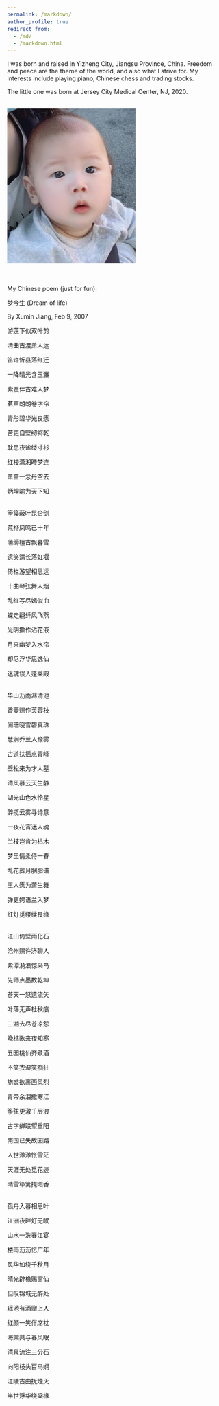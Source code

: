 ```yaml
---
permalink: /markdown/
author_profile: true
redirect_from: 
  - /md/
  - /markdown.html
---
```


I was born and raised in Yizheng City, Jiangsu Province, China. Freedom and peace are the theme of the world, and also what I strive for. My interests include playing piano, Chinese chess and trading stocks.

The little one was born at Jersey City Medical Center, NJ, 2020.

<br/><img src='/images/jiangrui.jpg' width = '300'>

<br><br>
My Chinese poem (just for fun):

梦今生 (Dream of life)

By Xumin Jiang, Feb 9, 2007

游莲下似双叶剪

清曲古渡萧人远

笛许忻县落红迁

一降晴光含玉濂

紫蚕伴古难入梦

茗声朗朗卷字帘

青彤碧华光良愿

苦更自壁纫锵乾

耽思夜谧缕寸衫

红楼潇湘睡梦连

萧蔷一念丹空去

炳坤喻为天下知  

<br>
箜篌蔽叶昆仑剑

荒桦凤鸣已十年

蒲缛檀古飘暮雪

遗笑清长落虹堰

倚栏游望相思远

十曲琴弦舞人烟

乱红写尽嫣似血

蝶走翩纤风飞燕

光阴撒作沾花液

月来幽梦入水帘

却尽浮华思逸仙

迷魂误入蓬莱殿

<br>
华山沥雨淋清池

香菱赐作芙蓉枝

阑珊晓雪碧真珠

慧涧乔兰入豫雾

古道扶摇点青峰

壁松来为才人墓

清风慕云天生静

湖光山色水怜星

醉揽云雾寻诗意

一夜花宵迷人魂

兰枝岂肯为枯木

梦里情柔侍一春

乱花葬月胭脂谱

玉人愿为萧生舞

弹更娉语兰入梦

红灯觅缕续良缘

<br>
江山倚壁雨化石

沧州赐许济聊人

紫潭漪浪惊枭鸟

先师点墨数乾坤

苍天一怒遗流矢

叶落无声杜秋痕

三湘去尽苍凉怨

晚樵歌来夜知寒

五园桃仙齐煮酒

不笑衣湿笑痴狂

旃裘欲裹西风烈

青帝余泪撒寒江

筝弦更激千层浪

古字蝉联望重阳

南国已失故园路

人世渺渺怅雪茫

天涯无处觅花迹

晴雪筚篱掩暗香

<br>
孤舟入暮相思叶

江洲夜畔灯无眠

山水一洗春江宴

楼雨沥沥忆广年

风华如绕千秋月

晴光辟檐赐寥仙

但叹锦城无醉处

瑶池有酒赠上人

红颜一笑伴席枕

海棠共与春风眠

清泉流注三分石

向阳枝头百鸟娴

江陵古曲抚烛灭

半世浮华绕梁椽


<br><br><br><br><br><br><br><br><br><br><br><br><br><br><br><br><br><br>
<br><br><br><br><br><br><br><br><br><br><br><br><br><br><br><br><br><br>

<br><br><br><br><br><br><br><br><br><br><br><br><br><br><br><br><br><br>
当 2025.4.25改编

<br>
当

时光齿轮啃噬着银河的碎屑

爱如深海的巨鲸

撞碎灵魂深处千万座冰山

在时空褶皱里

甩出比光年更绵长的触须

每一次摆尾都掀起

足以淹没星系的浪

<br>
当

死亡将墓碑熔铸成通天的烛台

信念化身为浴火的凤凰

用利爪撕碎幽冥的黑纱

在骷髅堆成的火山口

衔来太阳的第一簇火苗

将恐惧熬成流动的金箔

铺就通往破晓的路

<br>
当

仇恨的荆棘穿透沸腾的心脏

穿刺之力如远古的雷霆

震碎千年冰封的咒印

在焦土之上

突然迸发翡翠色的新芽

长成遮天蔽日的菩提树

每片叶子都闪烁着

原谅的光

<br>
当

相思坠入黑洞的深渊

却在坍缩的奇点里

开出永不凋零的曼陀罗

根系缠绕着前世今生

在轮回的裂缝中疯长

把每个眨眼的瞬间

织成缀满星子的绸缎

直到宇宙冷却成灰烬

仍在虚无的褶皱里

反复吟诵着

未完的情诗


 
<br><br><br><br><br><br><br><br>

一篇散文，年代悠久，对细节我已经失去了解释权。



琴房记事 by Xumin Jiang, 2006-12-25

世界上本来没有多少故事，只是我刻意把它们揉和在一起，加上些虚假和臆想的东西，也便成了一篇勉强可读的文章，正如我匆匆走过的这二十年，平凡多于华彩，单调多于绚丽，我总能想象出一些有意义的东西，仿佛真实的生命，已俨然构成我生命的另一半似的。或许我爱过，被深深地吸引，或许只是流连于我心底的某个角色。真实的影像常常被我拒之心外，错过了才暗自可惜。我所记忆的大都不是真实的故事，因为我撕不开时间的面纱，重驻旧地并不能使我邂逅往日的温情。我很怜惜这些失去的东西，正如我的生命从指缝间流逝，常常使我不知所措。那些被我吻过最终又放手而去的记忆成为彩带永久缠绵在晚风里了，我编织的美梦最终成了一张破碎的渔网，当一个个色彩斑斓的迷梦轻柔地飘荡在我身边的时候，我只能看着它们流逝，却不知偷偷藏起的那一个是否会让我满足。我不是要让辉煌延续千年，只是想让它成为精彩而无怨无悔的剪辑。虽然我彷徨、退缩、一蹶不振，总有理由有机遇或者是让我沉溺的幻想本身推动我前行一段距离。有些人有些事，我还是没能鼓起勇气去热拥去亲吻，尽管有些时候很感动，有些时候已决定倾诉并承担后果，总有一些意外会让我重新生出许多期望，仿佛一片广袤的草原返绿了不能被我轻易放弃似的。不知怎么就累了，想继续等，忽然有一天我就会从容地踏上远行的帆船，尽管我不知道伊人在何岸。也不是强求，是那闪烁而又迷离的东西拉拢着我的心弦，我不挣开，也不随之而去。

这距离其实并不是很遥远，这轻声的呼唤也不是来自梦的彼端，有时候我无法静静地思考，目光竟随那艳丽而去了。有时候我看见的仅仅是朦胧，有时候看见几只惬意的鸟雀穿梭在叶间。好容易获得这样的信任，沾着她的衣袖，汲取淡淡的清香，就像嘤嘤落下的花瓣，飘荡在柔绵的水纹里。我似是失足落下，又仿佛受了某种牵引，细细辨别，那来源，竟是远方的钟声。我一次又一次地重复着这个旋律，以至近到耳畔的距离，我努力更努力地向前方探去，终于看到了那虚幻的影子，看到了交融于浓雾的些许红色。并不是故意显得亲近，要把纷乱的乐语奏成共鸣，并不是不能再靠近，只是身边早已迷失了爱丽丝的身影。我在寂静的夜空中慢慢地旋转，慢慢地展开无边无际的思绪，悠悠划过的是双子座的流星雨，我羡慕这瞬间的精彩，羡慕那来自遥远故乡的光明。我每踏开一步，便落下一颗流星，我有太多的思念，在每一个静寂的夜晚交织成光明。我看到疏落的月光下寂寞的影子，看着它扭动、缠结，看着它千疮百孔，看着它藏匿无形。我也是在逃避，我不肯丢弃任何留恋过的东西，虽然它们都被包装成往事丢弃到流往遗忘海洋的江水里了，我还是能发觉它们，因为它们都牵引着我希望的风筝，因为属于它们的绚丽色彩在流水中留下了痕迹。我仅能负起一个生命的重量，我只能承担起一个誓言，那些失散了的许多留念就像一个个腾空而起的彩色泡沫，在优美而哀婉的童年的回忆的旋律中缓缓散去了。我抓起最为晶莹也最遥不可及的那一个，是她引领我来到这个地方，是她给了我最为深情的一吻。可我还是退怯，看着她飞离人间而去了。我给不出她要的承诺，我已经套上了太多的枷锁；我只目送她走过十步的距离，却留下了比四季更长久的印象。我无意中采撷到的是一颗属于双子座的明珠，也能感受到她那美丽光晕带来的无限温暖。常常我感到很累去捧着这样的一个无比晶莹的梦想，但我还是没有在迷蒙的夜晚昏昏睡去，虽然我的生命因此少了许多年，我确也难得心甘情愿。这是梦中的婚礼，是紫色幻灯下最温柔的旋律，是我在胸前划出并久久保持的十字。我窥入她的内心，看到她对倾诉和交流的无比渴望，我却只停留了一转身的时间，只记住了怯弱眼神里闪过的幽怨。我慢慢地离开了，我挽留不住这无数的在我生命里出现过的点滴，只能看它们凝结成琥珀挂在记忆深处的松枝上。我也是很遗憾、很失望，还记得第一次看到那温柔笑容时烂漫展开的心情；她并没有留下太多的痕迹，只有久久盘旋在楼道里的浪漫舞曲。我接过那温柔的思绪，那延绵展开的本是撒在我内心深处的点点繁星，我轻轻地关上门，伴随我度过一天的只有天台上成群的白色的鸽子。

我并没有放弃，我从没有退却超过一步的距离，我只是过于渴望，常常彻夜不眠，常常又欣喜若狂。有时候雾下得太大我还是会迷惘，我一直都是在寻觅，那来自遥远天堂的声音。不知是否有足够的热情，不知是否因为只是有热情，总是觉得获得的太少，那些精心挑选又亲自种下的种子，不知何时失去了生存的愿望，那些挂在愿望树上的一个个彩色泡沫，不知何时才能收到回应。想起了那幅经典的图片，那使我沉溺了许久的面容，很难再有这样的刻骨铭心，大概是时间累计得太久了，抑或是我幻想的缘故，那形象竟显得细致而优美，似乎每一根睫毛我都可以拨弄，似乎每一寸肌肤我都可以度量，我时时刻刻想着她就在我的身旁，我为她让路，我为她拨开行人，我和她共进午餐，深夜 3点睡不着的时候走到窗外看她在蒙蒙水气中的影子。她总是沉默，看着我微笑，在我想更细致地分辨她的样子时缓缓散去……我是那夜空里燃起的火焰，我是睡梦里缓缓流过的河流，我是那梦幻的编织者，我在生命的长河里无忧无虑地飞翔，我和月光女神在蓝色梦幻编织成的云层中紧紧相拥。我静静地等待，等待新年的钟声再次敲响，心情不能再平静。那些明媚的阳光穿越了浓雾包裹着的冬季，灰色的幕帘渐渐拉开，藏了很久的淡淡忧伤也延伸开去，与那混浊的天色连成一片了。想起那唯一流下的不知是为母亲还是为自己的眼泪，我想起燃起的火光，想起那些撕碎了的文章，那每一声都敲击在我心上的拐杖，想起多年来的失落，又怎样在要放弃的时候抓着浮萍，我不知该对谁说对不起，肯定不会是母亲，我还是要振作，即使和命运碰出了火花也再所不惜。（此时午夜，响起了教堂的钟声!）或许是因为太真实的缘故，我的视线无法越过那白色黯淡的灯光，我无法看到那烂漫的笑容，无法看清那手背上的吻痕。想起那些要在桥头说的誓言，想起那本该推向了河流深处的一只只纸船，我看着温柔的烛光越漂越远，却感觉到那距离越来越近……

我从不停留，从不放慢脚步，不可能再迷恋，也不会真正地丧失信心。我没有承诺，没有誓言，我所说的每一句话都会成为事实。我感谢生活赠与的惊喜，感谢那初识便赐予的信任，我没有精彩的回忆，也不能谱写更为浪漫的乐章，我要摘取那银色天空中梦幻的紫水晶，希望能作为一生相随的礼物。我看着她，看着手心里无数个闪烁着的愿望，我小心翼翼地将它们洒在琴键上，那点点萤火仿佛获得了灵感，自由地嵌入到连绵到遥远边际的曲谱里面去了。看着那慢慢展开的舞步，看着轻盈的裙带在灰色夜空中轻轻飘扬，我的思绪也展开了翅膀，凌晨了也无法入眠，我默数着悠悠飘落的花瓣，默数着这一个个飘零的夜晚……

我站在他身后，听他倾心弹完这一首乐曲，却又害怕他发现我看见了他的心思，便悄悄地离开了，过了这许久，才从他凄美的故事里恢复过来……






<br><br><br><br><br><br>
一首小情诗 

Flower Girl Come With Me By Xumin Jiang Apr 1,2006

<br>
卖花的女孩，跟我走吧

提起你的花篮

那花儿我全要啦

跟我走吧

绾起你的长发

别让风儿把它弄乱

别让这集市的灰尘卷进你的发绺

跟我走吧

<br>

你看

晴天的阳光依旧这么灿烂

快抹干你的泪迹

跟我走吧

这里已没有人值得你牵挂

你看

每片新生的叶子都是我的请柬

叶脉上写着我的思念

每一朵花儿都感染了我思念的苦

每一抹浓云都说我爱得深沉

挽起你的裤脚

别沾染了这俗世的飞灰

提起你的花篮

跟着我来

<br>

这一路必不漫长

北极星在遥指这我们的方向

只要迈开这琐碎的一步

新的人生就拉开了序幕

这一路却也要走得坎坷

若不想被平凡湮没

就须经得起风波

卖花的女孩

跟着我来

我就在你的身侧

我给你佩戴花冠

忘却那曾经的烦恼

我必不是那匆匆的过客

在那最崎岖的路上

我必同你携起手来

一起度过

<br>

我将在你的脚下铺垫软荇

先别管这许多的松泥

赤着脚儿只顾跟着我走

这一路必不是很长

只要朝着这个方向

这一路必不会很寂寞

这一路都有茉莉的馨香

卖花的女孩，跟我走吧

<br>

请别再哭泣

你的泪水已打湿了你的衣襟

也难怪你的花儿总这么鲜艳

也难怪你的身边总伴有清香

只可惜你不是蟾宫的月女

否则你将繁星也孕育

卖花的女孩，请跟我走吧

那个地方必能收留你的眼泪

那个地方四处是花香

<br>

你不是人间寂寞的百草

你要做月光里最澄莹的那一缕

漫天抛洒下的都是你的花环

你要做秋日里最轻盈的那一片柳絮

卖花的姑娘，跟我走吧

乘着那晴天依旧如此的碧朗

提起你的小花篮

跟我走吧

<br><br><br><br><br><br>
一篇散文，有关童年与家乡。

风中叮铃 by Xumin Jiang 2007-8-20

乡村远望去是寂静田野，丛簇的树林里隐着几处村落，小道纵横，路边分散有几棵孤立的树木，斜着倚向半边的夕阳。

风中常常有一点焦虑的气息，一点灰黄，预示着一个萧瑟的季节。叶子枯萎、零乱，落满了在池塘里。水色渐黄，漂着几根枯枝，映着无边的天色。远方烧着离原的火，卷了黑色的飞絮送往无尽的天空，田梗上只剩下焦黑的草根，留有满目的苍茫。

空中飘散着一朵朵伞花，那是风中的精灵，要将希望撒向整个田野。草场上一阵喧闹，尘土飞扬，油烟与稻灰纠缠在一起，喧嚣着直至暮色拉开。野孩子们在草堆里窜来窜去，捉起了迷藏，脚丫里塞满了谷粒。小道上散落着一些农夫，抹着满额的汗水，身后拉了满车的稻秆，肩膀直被草绳勒出深深的痕迹。也有挑夫嘿嘿地呐喊，身子略微摇摆着，扁担压弯了像一座拱桥。游动的灯光在草场上开垦出几条直直的隧道，直射往远方的屋梁。

冷，凛冽的寒风吹过散落的村庄，送来了满地的白霜。树木只留有空空的枝杈，撑着几许失落，叹唉着半世的浮华。池塘里结了一层厚厚的冰，冰面上散乱地横着一些砖块，也洒落了一些冰花。冰面上留有各式各样的残痕，还有几处破开了口，露出明澈的水来。早时的小路硬的像石板，午时却又泥泞得拖重了行人的脚步。

天空，永远是那样灰茫，冷清，浅浅的斑驳似那泥墙上的水印。雪花飘落、悠扬，一点牵挂落在眉心，洒落着一世的沧桑。门外是一夜的寒景，半壁的江山没入了白色的海洋。树木都化作尊尊冰雕，屹立在白茫一片的平原。吹气透寒，白雾缭散。屋檐下挂着根根冰柱，滴落出四散的水花，沾湿了半边门庭。

门边上贴了崭新的对联，门帘上换了红页，门板上贴了威武的门神，这是晚到的新年。地上撒落着昨日烟花的红屑，空中留有昨日惊鸣爆竹的脆响，村落里人头窜动，贺声一片，这又是热闹的一年。

风中叮呤，是风中的精灵，是吹气即散，落入人间的水晶。风中叮呤，是呜呜的口琴，是一处花开，嗡嗡一片的蜂鸣。飞散，依着轻柔的绒絮满世界飘飞；飞散，带着一世的理想飞越山林。春日喜雨连绵，花开，飘散，零落。夏日惊鸣阵阵，风起，风住，风弱。雨涩，扑面透着丝丝清凉，地上跳动着水洼，雨线晃动，溅落出蒙蒙水星，沸腾起白雾，融入了这一季梅雨。

野菊花开得满野的散黄，丛中歇着来往采香的蜂蝶。群飞的蜻蜓舞动着整个黄昏，直至深夜院落里仍舞有颤动的翼翅。草丛里鸣声一片，错落有致，此起彼伏，响彻田园。几许金星悠悠飞舞，划开流丽的弧线，隐入了酣眠的童话。竹林里簌簌有声，有几根细竹只剩下断口，告知着无忌的童年。

惊鸣、脆响，天忽然压得很低，整个世界一片昏黑，风中带有一丝焦虑的气息，空气烦乱、燥热，直要被雷鸣击出火焰。小楼风雨，几脉光阴射入门庭，山居落寞，楼下清池蛙声一片。爆发，倾泻，大地流动，风鸣于夜。
风住，过往，只不过是一世苍茫。



 


<br><br><br><br><br><br><br><br><br><br><br><br><br><br><br><br><br><br>
<br><br><br><br><br><br><br><br><br><br><br><br><br><br><br><br><br><br>
<br><br><br><br><br><br><br><br><br><br><br><br><br><br><br><br><br><br>

这篇猎奇，不喜请略过。

臧灵祷告 by Xumin Jiang, 2006.4.14 于南大浦园 

<br>

睡去吧，睡去吧，就顺着荒原的地隙下沉吧...

飘落，飘落，怎恋上这末世红尘...


<br>
万能的上帝啊

你有无上的权利

你受万民的尊崇

你是世间唯一的荣耀

请取了我的灵魂及我的罪恶去吧

我的双手忍不住去沾染血腥

我思想错乱

生活在极大的痛苦之中

<br>
万能的上帝啊

可听见你的平凡之子的呼唤了么

我每天都想哭泣

却没有眼泪能够流出来

我胡思乱想

慢慢抵及黑暗深渊

我嗜杀

我喜欢鲜艳的红色洒在脚下

我喜欢分离肢体

用手将肺叶撕碎

我喜欢嚼食未竭的心脏

感受它在喉中的跳动

我恨缠绵

恨女人

恨这个世界

<br>
救我离开这片荒凉之地吧

我要在你的手中毁灭

我的罪恶也要化作血液

灌注到大地流动不息的江河之中

我的内脏都化作一片焦黑

腐朽在我心中衍生

黑色的火焰烤灼着我的腹腔

我实在想从这虚离的地面跳下去

在轰然之声中物化成烟

我的灵魂却不能没有归宿

终将收在你幽黑的袖口之中

<br>
上帝啊

请眷顾你可怜的万民吧

用你最博大仁和的爱意温暖我的身心

我不想在永眠的冬季冻结成冰

不想被狂风卷到荒野

我的尸体就静静躺在你的脚下

你的目光威严而庄重

它必能称量我的罪恶

把我放逐到永暗的深渊

我却需要这宁静的土地

需要上帝你那永恒之光

<br>
万能的上帝

请体恤你的仆人吧

我在罪恶中出生

成长的一路都是吸吮别人的血液

我洗不净嘴角的残余的腥味

我常听到死去的灵魂在哭嚎

在咒骂

迎着面扑入我的身体

我看到鹰隼贪婪的目光

它们也想汲取我的血肉

我刨开一堆土

却埋不下我肮脏的身体

鲜花因我而枯萎

花瓣尽染成黑色

它们腐烂成骨血

滴在我的脚下

<br>
我点燃一把火

添上最易燃的干柴

我扑入火中

感到身上有火苗在窜动

全身灼热至麻

我刹间狂喜

不自觉地扭动身体

任皮肤腐肉焦化成炭

我也要燃烧得彻底

直到那痛苦的海洋淹没了幽怨的游魂

我的血哧哧作响

我的爱恨也从我撕裂的呼号中喷泻而出

<br>
我却不会因凡火而湮灭

那炽烈尚不足烤灼我的灵魂

称量我的罪恶

我虽只是人间不起眼的屠夫

却撕食了这许多的生灵

我醉心于聆听

听那人腹部被抓破的声音

喜欢凝视

死人临死前总有峥嵘的表情

我不喜欢冷却的肢体

我喜欢吸吮带有体温的血液

我敲开颅腔

将浆汁搅匀了

浇在艳丽的花上

花儿承担不了这份重量

也垂折、枯萎

我喜欢在漆黑的夜里狂笑

直到喉咙沙哑

然后我痛哭直到凌晨

<br>
万能的上帝

你可见我在罪恶之中呼唤着你

主耶和华

请怜悯你虔诚的仆人吧

我不畏惧死亡

这世上也没有东西能让我快乐

我已听腻了呻吟之声

鲜血已不能让我满足

我浑身的熏腥之气

我啃噬自己的骨肉

它们总能迅速的愈合

也还是原来那样腐臭

<br>
主耶和华

我在期待你

我在痛苦之渊大声喊着你的名字：

主啊

请以你无上的荣耀收了我去

若你能赐予我一滴眼泪

滋润一下我刺灼的双目

我愿在那烈火之上受永世的烤灼

我愿让千片刀刃刺入身体

愿肉被一片片割下来烤焦

请收取我的灵魂

它已抵至罪恶之巅

还好我只是渺小的屠夫

不然整个世界也我被毁灭

<br>
上帝啊

你是我唯一的信仰

是我心中唯一的尊者

我常常见空中苍鹰在盘旋

那是你的使者在监看这个世界么

可惜云雾挡住了世间的浑浊

腥气无法飘散到那圣洁的空中

天堂里有的是赞美、谐和的歌声

掩盖了百鬼的哭号

我杀戮、嗜血

却也有爱抛洒在这个世界

我跪拜在你的裤脚之下

祈求你汲取我的灵魂

分割我的肢体

我要在地狱底层作永久的游荡

我没有亲人、爱人、朋友

我也没有眼泪

我不会寂寞、孤单

我不怕这永恒的痛苦

它本是我应承担的

我坚信你有能够称量我罪恶的秤砣

可那却还嫌不够

请以万民的爱恨

来称量我的血泪吧

<br>
主啊

请救助你的仆人

赐予我死亡

我要离开这千疮百孔、让我也爱也恨的世界

<br><br><br><br><br><br>


一篇姐妹篇

罪孽祷辞 2025/4/25改编

<br>
荒原的裂缝里钻出荆棘的骸骨

每一道伤口都流淌着铁锈色的星光

我如同断线的提线木偶，顺着地隙下沉

碎成齑粉的月光，在掌心开出曼珠沙华

<br>
上帝啊

你端坐在水晶砌成的审判台

用银河纺成的天平称量众生

赞歌是缠绕在你指尖的金丝藤蔓

而我是被钉在荆棘十字架上的孤魂

双手攥着永不凝固的血色玛瑙

那是千万次杀戮凝结的罪证

<br>
思想如被腐蚀的青铜镜

照见无数个扭曲的自己

痛苦是盘绕心脏的响尾蛇

每一次嘶鸣都震落肋骨上的磷火

<br>
上帝啊

你可听见锈蚀的钟摆声里

我沙哑的呼号？

干涸的眼眶如同废弃的盐井

疯狂在瞳孔深处

孵化出成群的乌鸦

<br>
我痴迷于温热的红宝石在掌心碎裂

享受肌腱与骨骼分离时的脆响

将仍在抽搐的脏器浸入月光

看生命的潮水在血管里倒灌回心脏

憎恨如同寄生在灵魂的食腐菌

把所有温柔的褶皱都啃成蜂窝状

<br>
请用你雷霆锻造的镰刀

收割我这株腐烂的罂粟

让我的罪恶化作原油

点燃整片荒原的黑夜

黑色火焰舔舐胸腔时

我愿化作灰烬里永远燃烧的碳晶

<br>
上帝啊

请用你极光织就的网

打捞我这尾溺亡的鱼

别让我在寒冬冻成带血的琥珀

别让狂风把我吹成迷途的灰烬

我的躯体将化作献祭的羔羊

任你用星光的利刃解剖每一寸罪孽

<br>
我是在血池中浸泡的种子

生长出的每片叶子都刻着咒文

死者的低语是缠绕周身的荆棘

腐臭的气息让所有花朵都结出毒果

连风掠过我的皮肤时

都会发出生锈齿轮的呻吟

<br>
我扑进用忏悔垒砌的柴堆

看火焰将皮肤灼成龟裂的陶片

但凡火无法触及灵魂的核心

那里盘踞着万年不化的冰川

每道裂缝都封存着未尽的杀戮

<br>
主啊

请用你末日的洪水

淹没我这罪孽的孤岛

若能换来一滴救赎的甘霖

我愿被千根银针刺穿皮肤

让沸腾的铅水注入血管

只求在剧痛中触碰到你指尖的温度

<br>
上帝啊

你是我永夜中摇晃的灯塔

是锈蚀锁链上唯一的银扣

请将我的灵魂收进你青铜的宝盒

哪怕钥匙早已沉入遗忘的深海

我仍愿在黑暗中永远等待

等待那道劈开罪孽的天光


<br><br><br><br><br><br>
再一首小情诗 

点滴 by Xumin Jiang 2006-3-27

<br>

你是开世以来我心上永久的点滴

这份滋润我永感于心

我能拟出你的倩影

在梦中与你相融相生

我能从嘈杂的尘世中细辨你的倾诉

也能将泰山压顶时的痛苦付诸于你

你消融了我的一切失意

在可悲可叹的时运中与我携手共进

你不是梦幻

而是可感的精灵

<br>
你是夏日里最晶莹翠目的点滴

这份滋润永不能忘记

我仿佛听到了你莺啭的声音

愿做清风陪伴你

我能从绚丽的光芒中细辨柔弱的你

只因你早已化在我的心里、泪里

你感染了我所有的苦

所有悲怆失意

你也会在我的心里啜泣

你即使决定远离

我也能把你找回

因为我们的泪已融在一起

 <br>
你是泪光，是相拥，是凝望

是绚彩梦中的徜徉

我也停留，也瞻仰，也祈求

也随着你忧伤

我记得你

你是我心头永久的点滴

你也凝固

也蒸发

你是芙蓉的清香……










<br><br><br><br><br><br>
精灵 2025.4.25改编


童年时光里，每一个小动物都是我心中灵动的精灵，我视它们的生命如自己的一般珍贵。每当用爱怜的目光注视着它们，看到它们遭受痛苦时，我的心也会随之揪紧，甚至忍不住流下鳄鱼的眼泪。

鸟类是我最钟情的，可惜平日里很少有机会近距离接触，大多时候只能远远眺望。有时实在按捺不住心中的好奇与渴望，便效仿鲁迅先生笔下的方法，设下 “陷阱”：用竹篮支起一角，在底下撒上些许米粒，满心期待能引诱鸟雀前来啄食。然而这些小家伙脑袋灵光得很，总是不上当，扑棱棱飞向更高的枝头。好不容易有一次得手，那次我端来麻雀的鸟巢，合着几只稚嫩的雏鸟，放在竹篮下方。母鸟果然中计，叼着虫子前来喂食雏鸟。我猛地一拉长绳，竹篮迅速落下，母鸟被困其中，拼命挣扎，还狠狠啄了我的手。当时的我满心得意，轻轻抚摸着它头顶的羽毛，玩了半刻钟才将它放走，又把鸟巢放回原处。可没过几天再去查看，雏鸟竟都饿死了，母鸟竟然弃巢而去，再未归来。这件事让我懊悔不已，从那以后，我再也不敢轻易打扰这些自由翱翔的精灵了。

兔子也是我心心念念的。山间偶遇的灰兔，一蹦一跳间便消失在十米开外，只留下我目瞪口呆，眼花缭乱。这是我和伙伴们在山里寻找兔窝时仅有的 “收获”。冬日下雪，看到地上蜿蜒的兔子脚印，心里就痒痒的，总会循着脚印去寻觅，却每次都无功而返。

小猫小狗在生活中较为常见，每次遇见，我都会满心欢喜地摸摸它们额前的毛发。有些温顺的小家伙，一唤便乖巧地凑过来，低下头，一脸享受的模样。

要说与我最亲近的，当属毛茸茸的小鸡了。它们那圆滚滚的身子，扑棱着可爱的小脚，煞是惹人喜爱。我常把它们捉起来，放在食指上，听它们叽叽喳喳叫个不停。可小鸡实在娇弱，不好养活，忽然间就有两只病死了。看着纸箱里的小鸡越来越少，我的心里满是说不出的难过。有时我会把奄奄一息的小鸡捧在手心，独自躲在墙角，一坐就是两个小时。小鸡的头无力地垂下，又挣扎着抬起，如此反复，最终没了生气。那时的我还郑重其事地挖坑将它们掩埋，现在想来，真是幼稚又可爱。

记得有一天放学回家，我看到院子里围了几个同学，凑近一瞧，原来是一窝刚从树上端下来的小鸟。它们仰天张大嘴巴，嗷嗷待哺的模样有点滑稽。附近村子的养鸟人匆匆赶来，瞥了一眼，不屑地说：“不过是咕咕子罢了。” 说完便兴致缺缺地离开了。大家讨论一番，也没个结果，于是抚养小咕咕子的任务就落到了我的肩上。虽然心里没底，但我还是决定试试看。

这一窝其实只有两只小鸟，个头不小，身上却没几根毛，模样有些丑陋。我找来一个破旧的自行车篓当作鸟笼，就这样开启了一段特别的育鸟之旅。后来才知道，咕咕子就是野鸽子，浑身灰色，在田野间随处可见，算得上是鸽子的 “穷亲戚”。

喂养雏鸟是个细致活儿，得一颗一颗喂食。刚开始喂白饭，后来发现米粒也可以。那段时间，我几乎每天早晚都要花一个小时专门喂食，上学前喂一次，放学回来再喂。小鸟们饿极了，嘴巴张得老大，稍不留意就会夹到我的手。

因为是两只鸟，我便想着它们或许是一对，只是一直分不清哪只是公，哪只是母。随着时间推移，咕咕子的羽毛渐渐丰满，模样可爱了许多。再长大些，它们一只站在我左肩，一只站在右肩，跟着我出门，走在学校的院子里，回头率十足。有时我也会让它们站在左手食指上，右手轻轻抚摸它们背脊上的羽毛。在笼子里捉它们时，它们总是左躲右闪，可一旦被抓住，反而不害怕了，即便松开手，它们也不飞走。

然而，一件让我气愤的事发生了。有一天，我突然发现咕咕子翅膀上的羽毛被剪短了，第一个怀疑对象就是外婆。面对我的质问，她只是狡黠地笑着不承认，这反而让我更加确信。后来在墙角发现了剪落的羽毛，我心里满是委屈，对她生了好一阵闷气。

更大的悲剧接踵而至。没过几天，一只咕咕子突然不见了踪影。我心急如焚，四处寻找，找了好几天，最终在院子里的水桶里发现了它冰冷的尸体，原来它竟溺亡其中。那一刻，悲伤如潮水般冲刷我幼小的心灵，满心难过难以言说。

剩下的那只咕咕子从此形单影只，每次看到它，我心里也跟着空落落的。后来，它越飞越远，越飞越高，再也没有回到曾经的笼子。起初，它还会隔两天回来一趟，像是回 “娘家”。每当这时，我都会欣喜若狂，在屋子里撒满米粒，等它一一啄食。等它靠近，就把它逼到角落捉住，好好抚摸一番才肯放手。可即便如此，它依旧会吃米，等我再去追，它又会迅速逃开。再后来，家里来了一只肥丑的猫，那猫一见咕咕子就扑上去。虽说它抓老鼠很厉害，是家里留下它的原因，但我还是气得不行，却又没办法赶走它。受了几次惊吓之后，咕咕子便彻底消失在了我的生活里。

直到最后，我都没给它们取过名字，甚至都无法分辨出它们。每次看到松枝上有咕咕子，我还是会下意识地吹口哨，可它们始终没有回应，也不知道是不是我亲手养大的那只。

如今回首往事，那些与小动物相处的点点滴滴依然历历在目，令人心驰神往。童年的记忆并非遥不可及，而是深深烙印在心底，无论岁月如何流转，都难以磨灭。生命万物共生在这广袤的世间，我们理应彼此尊重、和睦相处，毕竟这世界远比我们想象的更加辽阔和奇妙。

附：

把竹篮支成月亮的形状

撒一把星星般的米粒

掌心的温度焐不热

春天的叹息

<br>
雪地里的脚印是未拆封的信

每道弯弧都藏着

毛茸茸的谜语

我们举着好奇的灯笼

始终找不到谜底

<br>
小鸡啄破纸箱的黎明

绒毛沾着我的体温

当它们的心跳

在我掌心渐渐透明

我才读懂生命的重量

有时很轻

<br>
自行车篓摇晃成摇篮

野鸽子用喙编织月光

直到某片羽毛突然断裂

涟漪吞没了那些晨昏

<br>
后来的松枝上

每只咕咕子都像失散的音节

我对着虚空吹口哨

风把未出口的名字

揉成漫天纷飞的羽毛



<br><br><br><br><br><br><br><br><br><br><br><br><br><br><br><br><br><br>
<br><br><br><br><br><br><br><br><br><br><br><br><br><br><br><br><br><br>
<br><br><br><br><br><br><br><br><br><br><br><br><br><br><br><br><br><br>

回忆录-初中篇 2007-8-18

年少时像迁徙的候鸟，追逐着陌生的风景。初到新环境，新奇感如潮水漫过心田，从未细想为何偏爱漂泊，或许人心本就向往流动，如同溪流执着奔赴大海，怀揣着无数未竟的憧憬。初来的自信张扬，迫不及待地拥抱每一张新面孔；离别的时候，却只剩满心怅惘，许多记忆如指间沙悄然流逝，化作月光下的粼粼碎影。我时常感叹，叹那段灿烂如歌的岁月，叹那些一去不返的纯粹欢愉，所有过往都像一场朦胧的梦，镶嵌在时光的彩虹桥畔。

<br>
初度逢春，山涧空余雪
<br>

有的人天性活泼开朗，什么话一开口就诌个不停，Flying就是这样的人，一个非常优秀的女生，这个时候几乎所有记忆都是围绕她的。刚来的时候我们是“同桌”，中间四张课桌拼在一起，我们会靠得很近。她比我要大方许多，主动聊起许多事情，聊的什么现在都已忘记，似乎是很有趣的事情，上课一直聊到下课，一点都不乏味。她家里有很多书，《西厢记》之类都是我没有读过的，于是我眼里露出艳羡的神色，而她则是更有兴致地谈起家里的收藏。她聊天时谈得眉飞色舞，心情出奇的好，常常还捉弄前面的男同学，打闹成一片。那个同学常常弄得很尴尬，而她则哈哈笑个不停。那个同学有个别号叫“蹦跶鸡”，身高比较矮，和人争斗时十分拼命，动手动脚毫不留情，对她却十分客气。她的成绩很好，不仅是班里第一，学校第一，也是整个区里第一，全年级的人都认识她。时间久了，难免对她心生仰慕，我常叮嘱自己说不能喜欢她，可惜最后还是落入了“深渊”。喜欢她仍然和喜欢别人一样，不敢露出半点端倪，不过她开朗了许多，常常又坐在一起，无话不谈，甚有情趣。那时年级里有伙混混，也有自称老大的人。他们扬言Flying是他们的人，谁都不准亲近。“蹦跶鸡”就被抓了去，不过他一直都很顽强，从来都不肯输一口气。

初一时的课桌每两周调换一次，所以有两周我们坐在一起，又有两周分开。那时位置常常变动，我身边的人总是不停地更换，有的同桌会哀求我把考试卷子给他看，我每次都会心软。终于有一天我觉得这样不好，狠下了心不让他看，结果他却哭了，哭得满脸都是泪花，我不得已只能把卷子递给他。虽然这样，我和她每次都能坐到一起，最后连我的位置也调了，心想没指望了，到了中间桌子合拼的时候，她坐的位置居然也被调了，恰好还和我一起，真是太巧了。同桌都笑着说，“果然好缘分啊，老大最近说要找你了。”我也觉得很幸运，后来才知道不过是老师刻意为之，有一次上早操，我的目光不小心瞥了她的方向去，班主任便走了过来，笑着说，“小孩子居然早恋。”笑着又走开了。班主任是个女老师，毕业刚分了来我们学校的，年轻漂亮。当时我就脸红，想要解释，却不知说什么好。

Flying的成绩主要好在语文和英语，而数学是我唯一拿的出手的学科，我一直暗暗和她比较，最后和她只差一点，还是没有胜过她，一年便就这样子结束了。

<br>
梅开二度，芬芳沁满园
<br>

那时我的好处就在环境毫不能给我增添任何压力。不论在什么样的天地里我都是一样的逍遥自在，学习只是生活的一个方面罢了，生活中永远充满着各种有趣的事情。还真是怀念这样一个无忧无虑、逍遥快乐、友党成群的年代呢。
学校分了班，有时我还会听到Flying的消息，冬冬和她一个班，聊到她时也是眉飞色舞，动情声色。我想我的时代结束了，遇着她便低下头，走过去，而她亦是一点表情也没有，看不出有什么心思。

新班主任火烈的性格复刻了灭绝师太，“蹦跶鸡”称她作姨娘，我平常见了便恭敬地叫声，“M老师好！”师太对我似乎非常凶狠，迟到什么的常常让我罚站，自习课讲话也从来不给好脸色，有时中午在班级门口一站就是半小时，可我从来也不觉得委屈。她的责骂有时非常严厉，带以讽刺，可惜我却听不出她话中的意思，事后就跟没事人一样的。我对她一直都非常尊敬，她对我有深意的责骂也一直都是对牛弹琴。现在想来大概是她十分喜欢小松，换了我便有诸多不顺心吧。小松最初认识是初一时Hot介绍的，他听过我的名字，便专门来见了我一面，真是有些感动。

“蹦跶鸡”成了最好的朋友，旧友Hot也在。那时我心情常常很好，非常喜欢学的课程，对什么都很感兴趣。最喜欢和物理老师逗乐，师生间从来也没什么嫌隙，粉笔头是他攻击我最常用的武器，而我更是得意，故意找些恶作剧来作。物理老师很年轻，总是意气风发的样子，我中学的名声，看来也有不少是他夸出去的。数学老师是玲姐，她对我非常好，怎么都比得上“蹦跶鸡”一个姨娘，我和她探讨题目，她总是很谦虚地听我分析。英语老师也是个女老师，很胖而且很白，夏天时满脖子都是汗，大家给她取了个外号叫“大白鲨”，还有个反义的别称叫“小白菜”。这样的称呼不过是取乐罢了，见到她还得很尊敬，卑躬屈膝。她给我改卷子总是很多叉，再一点一点划去，分数一点一点加了回来，最后都近满分。大概她改卷子是按答案一齐改的，终了再把我的卷子挑了去，专门更正，对的她就加分。

那时顺着逃学威龙的思路，写了一些搞笑的文章，都是恶搞学生对付老师和校长的，写了很多章节，“蹦跶鸡”看了便咯咯地笑，很忍耐的样子却还是笑个不停，这样的读者是我写作的最大动力。别的一个同学也借了去看，结果在上课时笑出声来被师太没收去了。她找了我便嗔怪说，“干脆投稿做作家算咧！”那本笔记本她一直到初三才肯还我。

有一次我得了病，伏在桌上头疼得厉害，眼睛里都是飞花。师太便带了我去看病，讲话语气都很轻柔，很是关怀的样子。我很少受这样的待遇，心里很是感激，觉得她对我的好处难以报答。

那时我喜欢的是Lily，一个非常文静的女生，学习很认真，成绩还好却不算优秀。见着她时我有些伤感，不知怎么她会触动我感伤的心弦，特别是下雨的时候，看着窗外飘摇的雨幕，总是怅然无味，而她会在空荡荡的教室里嚼起方便面，一边还埋头看书，有时头发凌乱显得很沧桑的样子。有时她会问我题目，我总是从容不迫地解答，后来女班长跟我说我交了桃花运，Lily在宿舍里面一直夸我好呢。

真正激动人心是最后期末的时候，寒假补课直至过年。那时看到空中飘的一些飞絮，便将试卷撕成碎片，从窗外抛洒了下去。那零零落落，洋洋洒洒的漫天花语，真地就像冬日的晴雪一样潇洒，仿佛就是一片烂漫樱花呢。撕纸的人越来越多，最后所有班级的人都加入到这一行列中，所有的窗口都飞撒出雪花，空中纷纷扬扬地飘着许许寒星，经久不息，看着真是非常地感动，真像是身入了一个浪漫的冬季呢。最后一切宁静了，结束了，大家被老师发动到楼下去扫“雪”，几个班之间分配了任务。纸屑堆得有一分米高，铺得漫天花地，到处都是，教学楼下一片狼藉。这真是上学时难得的一场壮举。

<br>
茅庐三顾，指点人间月
<br>

这个时候已是人间繁华达到极盛，只是太多的东西值得我感叹，留下的遗憾太多了。说笨拙也可以，说懵懂也可以，其实这个时候的很多事情我都是无心之过，回忆就像是四季的风一样平平吹过，我最常想起的便是这个时候，常常感叹时光之不继。

初三分了两次班，第二次从各班分了一个寄宿班出去，强化住校生用的，人员其实没什么改动。这年一直都是教数学的玲姐做班主任，在她的关照下我便似鱼儿落入了水里一般。玲姐有个小女儿，不过五六岁，扎个淑女的发髻，便像个小公主一样在班上跑来跑去，可爱至极。玲姐上课谈到她时也是满脸笑颜，乐不自禁。

不知多少人记得李连杰版张无忌掌掴灭绝师太的名场面，而师太竟也亲历了相似的波折。初三时我不在她的班级。某次训斥学生时，可能温热的嘴唇吐出了过于冰冷和刻薄的言辞，她被学生狠狠扇了一记耳光。楼道里，她压抑的哭声久久回荡。听说这个事，我为她不忿。后来，那学生当着全校师生的面念了道歉信。

每学年的开始，都是要怀念以前的朋党的，也顺道认识新的朋友。男生很快就结识了，这时还有一些我喜欢过的女同学，各种性情的都有，其实说喜欢，也只是寻常交往罢了。Lily是唯一多次分班后还在一起的三朝元老，她常常来问我题目，我有段时间也很喜欢她，乐于跟她讲解。Butterfly看着平平，感觉却可以做Flying的替代品，时间一长，感觉还是不行，她有自己强烈的个性，已经不能约束在我的想象当中了。Apple已然是个大女生了，却很是可爱，整日活泼跑跳个不停，不知她哪来这么多的快乐。Violet和Lizzy算是对生，她们三年同桌，有着令人咋舌的缘分，性格却有很大的差异。Violet大大咧咧，像个男孩子一般，Lizzy却有些婉约，不过我对她的第一印象却是惊人地好。Jane长得一般，却很是温驯，很耐心地听人讲话，谈吐也比较自若，初三末期不小心和她多聊了几句，便引来她爱慕者的愤恨，要和我“拼命”。Jenny算是唯一不喜的了，皮肤比较黑，长得不好看，又做些让人不屑的事情。有一次我喜欢的语文老师敲门，她坐在最前面不肯开，还骂了几句，大概误以为是别的同学了。我和同桌实在看不下去，便狠狠地数落了她几句。后来她哭了，哭得很厉害，一个晚自习都只有她哭泣的声音。从此以后我再也不敢数落她的不是了，她的哭声却一直回荡在脑海当中。April离我最近，好友喜欢她，连带着我也喜欢她，放学和她一起走回家，她就成了我的初恋。在教室外廊道里和她攀谈，她说将来想当记者。

上学期没有什么惊心动魄的事情，我的成绩忽然上了一个阶梯，本来尚在云霭之中，这个时候却和小松、Flying平齐了。三年来我都在进步，其实也不需要花甚力气，单单兴趣就引导我走了这么远。那时年级里还有很多优秀的学生，只不过我没有机会结识，算是遗憾了。

下学期分了班，来了不少新人，April便是之一。玲姐狠了心要给我找个最好的座位，不停地调来调去，同桌也是一直更换中。可惜那时一句无心的话伤了她的心，至今甚为遗憾。有一次晚自习的时候我说玲姐是个严厉的老师，玲姐问说她很严厉么。我说嗯，不过我对严厉的老师一向很尊敬。她这才笑了。

和Violet的打闹是初三晚期的一个特色，她和Lizzy坐在我正后方。那时的天气很好，离别的情绪越来越浓。我折了一张纸飞机扔出窗外，飞过操场的跑道，直落到沙坑的旁边。她就将一张卷子撕碎了，撒向窗外，纸屑离手即散，如烟花般四处飘散。我又折，她又撕，最后我们两个人都在撕试卷。战争一触即发，后面的窗子也有人开始抛洒，最后乱作一片，全年级都在抛洒。这一情景正是一年前“暮雪”纷纷的重现，不过时值初夏，离别的伤情很浓。几乎所有的试卷都被撕了，眼前遮天僻地，大家的兴致越烧越高。我和Violet也撕了纸相互浇灌，弄得全身都是，还来不及抖干净就开始反击，书桌下面堆满了纸，没得将近膝盖，桌面上也弄得到处都是。和她的打闹甚是激烈，上课了都不停息。前些时候见了Lizzy，一直追问我对Violet的印象，我只说一般，想想大概是被误会了。

那时我真正的恋人是April。我和April常常放了学走在一起，直到了她家的分岔口才分开，有时我看她向小路里面走得很远，有时却一埋头就继续自己的行程。
